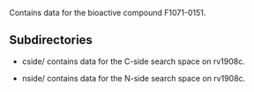 Contains data for the bioactive compound F1071-0151.

## Subdirectories

- cside/ contains data for the C-side search space on rv1908c.

- nside/ contains data for the N-side search space on rv1908c.

